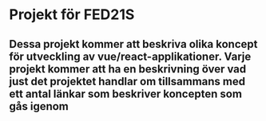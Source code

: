 # Projekt för FED21S

## Dessa projekt kommer att beskriva olika koncept för utveckling av vue/react-applikationer. Varje projekt kommer att ha en beskrivning över vad just det projektet handlar om tillsammans med ett antal länkar som beskriver koncepten som gås igenom
